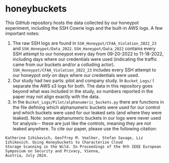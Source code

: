 # honeybuckets

This GitHub repository hosts the data collected by our honeypot experiment, including the SSH Cowrie logs and the built-in AWS logs. A few important notes: 
1) The raw SSH logs are found in ```SSH_Honeypot/CFAA_Violation_2022_23``` and ```SSH_Honeypot/Data_2022```. ```SSH_Honeypot/Data_2022``` contains every SSH attempt to our honeypot every day from 09-20-2022 to 11-18-2022, including days where our credentials were used (indicating the traffic came from our buckets and/or a colluding actor). ```SSH_Honeypot/CFAA_Violation_2022_23``` includes every SSH attempt to our honeypot *only* on days where our credentials were used.
2) Our study had two parts: pilot and company study. In ```Bucket_Logs/``` I separate the AWS s3 logs for both. The data in this repository goes beyond what was included in the study, so numbers reported in the paper may not align exactly with the data.
3) In the ```Bucket_Logs/Pilot/alphanumeric_buckets.py``` there are functions in the file defining which alphanumeric buckets were used for our control and which buckets were used for our leaked sets (and where they were leaked). Note: some alphanumeric buckets in our logs were never used for analysis-- these are just like the controls, meaning they are not leaked anywhere. 
To cite our paper, please use the following citation:

```
Katherine Izhikevich, Geoffrey M. Voelker, Stefan Savage, Liz Izhikevich. Using Honeybuckets to Characterize Cloud
Storage Scanning in the Wild. In Proceedings of the 9th IEEE European Symposium on Security and Privacy, Vienna,
Austria, July 2024.
```
